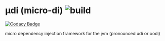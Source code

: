 # µdi (micro-di) ![build](https://travis-ci.org/assafw/udi.svg?branch=master)

[![Codacy Badge](https://api.codacy.com/project/badge/Grade/c08fd69a809e4692a95713b831b2e204)](https://app.codacy.com/app/assafw/udi?utm_source=github.com&utm_medium=referral&utm_content=assafw/udi&utm_campaign=badger)

micro dependency injection framework for the jvm (pronounced udi or oodi)
